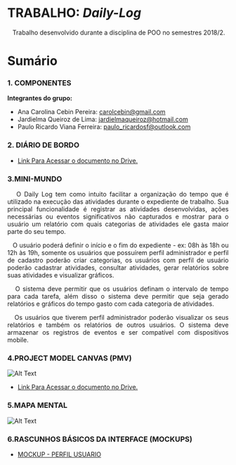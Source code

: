 # TRABALHO: _Daily-Log_

<P align="justify">&nbsp&nbsp Trabalho desenvolvido durante a disciplina de POO no semestres 2018/2.</p>

# Sumário

### 1. COMPONENTES<br>
**Integrantes do grupo:**<br>
- Ana Carolina Cebin Pereira: <a href="url"> carolcebin@gmail.com </a>
- Jardielma Queiroz de Lima: <a href="url"> jardielmaqueiroz@hotmail.com </a>
- Paulo Ricardo Viana Ferreira: <a href="url"> paulo_ricardosf@outlook.com <br></a>

### 2. DIÁRIO DE BORDO<br>
- [Link Para Acessar o documento no Drive.](https://drive.google.com/open?id=15EeHTSu6TpxJOVPpxTKpXdgdKLLh4x7XicEWmQWy7Z4)

### 3.MINI-MUNDO<br>
<P align="justify">&nbsp&nbsp O Daily Log tem como intuito facilitar a organização do tempo que é  utilizado na execução das atividades durante o expediente de trabalho. Sua principal funcionalidade é registrar as atividades desenvolvidas, ações necessárias ou eventos significativos não capturados e mostrar para o usuário um relatório com quais categorias de atividades ele gasta maior parte do seu tempo. </p>

<P align="justify">&nbsp&nbsp O usuário poderá definir o início e o fim do expediente - ex: 08h às 18h ou 12h às 19h, somente os usuários que possuírem perfil administrador e perfil de cadastro poderão criar categorias, os usuários com perfil de usuário poderão cadastrar atividades, consultar atividades, gerar relatórios sobre suas atividades e visualizar gráficos.</p>
 
<P align="justify">&nbsp&nbsp O sistema deve permitir que os usuários definam o intervalo de tempo para cada tarefa, além disso o sistema deve permitir que seja gerado relatórios e gráficos do tempo gasto
 com cada categoria de atividades.</p>
 
<P align="justify">&nbsp&nbsp Os usuários que tiverem perfil administrador poderão visualizar os seus relatórios e também os relatórios 
de outros usuários. O sistema deve armazenar os registros de eventos e ser compatível com dispositivos mobile.</p>

### 4.PROJECT MODEL CANVAS (PMV)<br>
 ![Alt Text](https://github.com/CarolCebin/Daily-Log/blob/master/Imagens/Daily%20Log.png.jpg?raw=true)
- [Link Para Acessar o documento no Drive.](https://drive.google.com/open?id=1Rn2uGL4AyojqxlBiWGUDyfspa55MZ79VLvq4QVdpycY)

### 5.MAPA MENTAL<br>
 ![Alt Text](https://github.com/CarolCebin/Daily-Log/blob/master/MapaDaily.PNG)
 
### 6.RASCUNHOS BÁSICOS DA INTERFACE (MOCKUPS)<br>
- [MOCKUP - PERFIL USUARIO](https://github.com/CarolCebin/Daily-Log/blob/master/Documentos/Mockups/Mockup%20-%20Usuario%20Comum.pdf)
